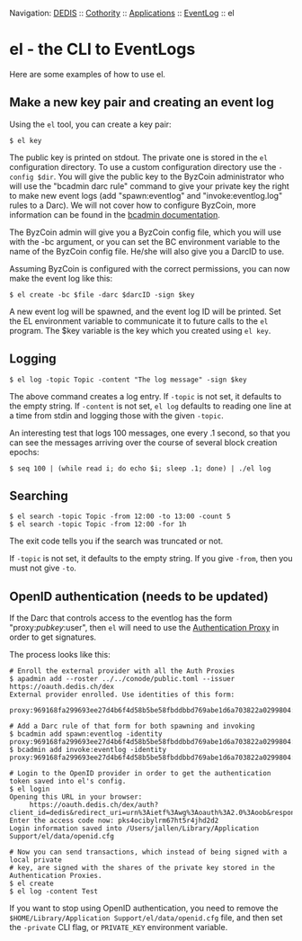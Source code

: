 Navigation: [DEDIS](https://github.com/dedis/doc/tree/master/README.md) ::
[Cothority](https://github.com/dedis/cothority/tree/master/README.md) ::
[Applications](https://github.com/dedis/cothority/blob/master/doc/Applications.md) ::
[EventLog](https://github.com/dedis/cothority/blob/master/eventlog/README.md) ::
el

# el - the CLI to EventLogs

Here are some examples of how to use el.

## Make a new key pair and creating an event log

Using the `el` tool, you can create a key pair:

```
$ el key
```

The public key is printed on stdout. The private one is stored in the `el`
configuration directory. To use a custom configuration directory use the
`-config $dir`. You will give the public key to the ByzCoin administrator who
will use the "bcadmin darc rule" command to give your private key the right to
make new event logs (add "spawn:eventlog" and "invoke:eventlog.log" rules to a
Darc). We will not cover how to configure ByzCoin, more information can be 
found in the [bcadmin documentation](../../byzcoin/bcadmin/README.md).

The ByzCoin admin will give you a ByzCoin config file, which you will use with
the -bc argument, or you can set the BC environment variable to the name of the
ByzCoin config file. He/she will also give you a DarcID to use. 

Assuming ByzCoin is configured with the correct permissions, you can now make
the event log like this:

```
$ el create -bc $file -darc $darcID -sign $key
```

A new event log will be spawned, and the event log ID will be printed. Set the
EL environment variable to communicate it to future calls to the `el` program.
The $key variable is the key which you created using `el key`.

## Logging

```
$ el log -topic Topic -content "The log message" -sign $key
```

The above command creates a log entry. If `-topic` is not set, it defaults to
the empty string. If `-content` is not set, `el log` defaults to reading one
line at a time from stdin and logging those with the given `-topic`.

An interesting test that logs 100 messages, one every .1 second, so
that you can see the messages arriving over the course of several
block creation epochs:

```
$ seq 100 | (while read i; do echo $i; sleep .1; done) | ./el log
```

## Searching

```
$ el search -topic Topic -from 12:00 -to 13:00 -count 5
$ el search -topic Topic -from 12:00 -for 1h
```

The exit code tells you if the search was truncated or not.

If `-topic` is not set, it defaults to the empty string. If you give
`-from`, then you must not give `-to`.

## OpenID authentication (needs to be updated)

If the Darc that controls access to the eventlog has the form
"proxy:$pubkey:$user", then `el` will need to use the
[Authentication Proxy](../../authprox/README.md) in order to get signatures.

The process looks like this:

```
# Enroll the external provider with all the Auth Proxies
$ apadmin add --roster ../../conode/public.toml --issuer https://oauth.dedis.ch/dex
External provider enrolled. Use identities of this form:
	 proxy:969168fa299693ee27d4b6f4d58b5be58fbddbbd769abe1d6a703822a0299804:user@example.com

# Add a Darc rule of that form for both spawning and invoking
$ bcadmin add spawn:eventlog -identity proxy:969168fa299693ee27d4b6f4d58b5be58fbddbbd769abe1d6a703822a0299804:user@example.com
$ bcadmin add invoke:eventlog -identity proxy:969168fa299693ee27d4b6f4d58b5be58fbddbbd769abe1d6a703822a0299804:user@example.com

# Login to the OpenID provider in order to get the authentication token saved into el's config.
$ el login
Opening this URL in your browser:
	 https://oauth.dedis.ch/dex/auth?client_id=dedis&redirect_uri=urn%3Aietf%3Awg%3Aoauth%3A2.0%3Aoob&response_type=code&scope=offline_access+openid+email&state=none
Enter the access code now: pks4ocibylrm67ht5r4jhd2d2
Login information saved into /Users/jallen/Library/Application Support/el/data/openid.cfg

# Now you can send transactions, which instead of being signed with a local private
# key, are signed with the shares of the private key stored in the Authentication Proxies.
$ el create
$ el log -content Test
```

If you want to stop using OpenID authentication, you need to remove the
`$HOME/Library/Application Support/el/data/openid.cfg` file, and then set the `-private`
CLI flag, or `PRIVATE_KEY` environment variable.
